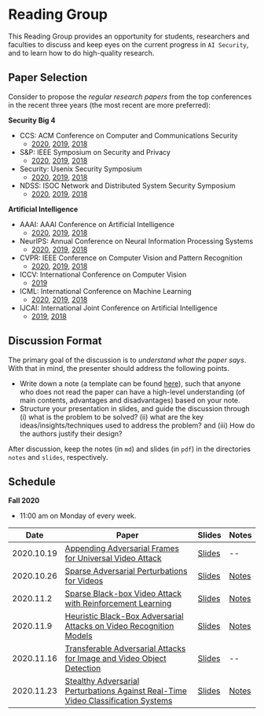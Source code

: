 # Reading Group

 This Reading Group provides an opportunity for students, researchers and faculties to discuss and keep eyes on the current progress in `AI Security`, and to learn how to do high-quality research.

 ## Paper Selection

Consider to propose the *regular research papers* from the top conferences in the recent three years (the most recent are more preferred):

**Security Big 4**  

- CCS: ACM Conference on Computer and Communications Security
    - [2020](https://www.sigsac.org/ccs/CCS2020/accepted-papers.html), [2019](https://sigsac.org/ccs/CCS2019/index.php/program/accepted-papers/), [2018](https://www.sigsac.org/ccs/CCS2018/accepted/papers/)
- S&P: IEEE Symposium on Security and Privacy
    - [2020](http://www.ieee-security.org/TC/SP2020/program-papers.html), [2019](http://www.ieee-security.org/TC/SP2019/program-papers.html), [2018](https://www.ieee-security.org/TC/SP2018/program-papers.html)
- Security: Usenix Security Symposium
    - [2020](https://www.usenix.org/conference/usenixsecurity20/summer-accepted-papers), [2019](https://www.usenix.org/conference/usenixsecurity19/fall-accepted-papers), [2018](https://www.usenix.org/conference/usenixsecurity18/poster-session)
- NDSS: ISOC Network and Distributed System Security Symposium
    - [2020]( https://www.ndss-symposium.org/ndss2020/accepted-papers/), [2019](https://www.ndss-symposium.org/ndss-program/ndss-symposium-2019-program/), [2018](https://www.ndss-symposium.org/ndss2018/programme/)

**Artificial Intelligence**  

- AAAI: AAAI Conference on Artificial Intelligence
    - [2020](https://aaai.org/Library/AAAI/aaai20contents.php), [2019](https://aaai.org/Library/AAAI/aaai19contents.php),  [2018](https://aaai.org/Library/AAAI/aaai18contents.php)
- NeurIPS: Annual Conference on Neural Information Processing Systems
    - [2020](https://neurips.cc/Conferences/2020/AcceptedPapersInitial), [2019](https://neurips.cc/Conferences/2019/Schedule?type=Poster),  [2018](https://neurips.cc/Conferences/2018/Schedule?type=Poster)
- CVPR: IEEE Conference on Computer Vision and Pattern Recognition
    - [2020](https://openaccess.thecvf.com/CVPR2020), [2019](https://openaccess.thecvf.com/CVPR2019),  [2018](https://openaccess.thecvf.com/CVPR2018)
- ICCV: International Conference on Computer Vision
    - [2019](https://openaccess.thecvf.com/ICCV2019)
- ICML: International Conference on Machine Learning
    - [2020](https://icml.cc/virtual/2020/papers.html?filter=keywords), [2019](https://icml.cc/virtual/2019/papers.html?filter=keywords),  [2018](https://icml.cc/virtual/2018/papers.html?filter=keywords)
- IJCAI: International Joint Conference on Artificial Intelligence
    - [2019](https://www.ijcai19.org/accepted-papers.html),  [2018](http://ijcai-18.org/accepted-papers/index.html)

## Discussion Format

The primary goal of the discussion is to *understand what the paper says*. With that in mind, the presenter should address the following points.
- Write down a note (a template can be found [here](./template/notes_tpl.md)), such that anyone who does not read the paper can have a high-level understanding (of main contents, advantages and disadvantages) based on your note. 
- Structure your presentation in slides, and guide the discussion through (i) what is the problem to be solved? (ii) what are the key ideas/insights/techniques used to address the problem? and (iii) How do the authors justify their design?

After discussion, keep the notes (in `md`) and slides (in `pdf`) in the directories `notes` and `slides`, respectively.


## Schedule

**Fall 2020**  

- 11:00 am on Monday of every week.

| Date      | Paper | Slides  | Notes  |
| --------- | --------------- | ---------- | ---------- |
| 2020.10.19 |  [Appending Adversarial Frames for Universal Video Attack](https://arxiv.org/abs/1912.04538) | [Slides](./Slides/Appending%20Adversarial%20Frames%20for%20Universal%20Video.pdf)|--|
| 2020.10.26 |  [Sparse Adversarial Perturbations for Videos](https://aaai.org/ojs/index.php/AAAI/article/view/4927) | [Slides](./Slides/Sparse%20Adversarial%20Perturbations%20for%20Videos.pdf)|[Notes](./notes/Sparse_Adversarial_Perturbations_for_Videos.md)|  
| 2020.11.2 |  [Sparse Black-box Video Attack with Reinforcement Learning](https://arxiv.org/abs/2001.03754) | [Slides](./Slides/Sparse_Black-box_Video_Attack_with_Reinforcement_Learning.pdf)|[Notes](./notes/Sparse_Black-box_Video_Attack_with_Reinforcement_Learning.md)|  
| 2020.11.9 |  [Heuristic Black-Box Adversarial Attacks on Video Recognition Models](https://ojs.aaai.org//index.php/AAAI/article/view/6918) | [Slides](./Slides/Heuristic_Black-Box_Adversarial_Attacks_on_Video_Recognition_Models.pdf)|[Notes](./notes/Heuristic_Black-Box_Adversarial_Attacks_on_Video_Recognition_Models.md)|  
| 2020.11.16 |  [Transferable Adversarial Attacks for Image and Video Object Detection](https://arxiv.org/abs/1811.12641) | [Slides](./Slides/Transferable_Adversarial_Attacks_for_Image_and_Video_Object_Detection.pdf)|--|  
| 2020.11.23 |  [Stealthy Adversarial Perturbations Against Real-Time Video Classification Systems](https://www.ndss-symposium.org/wp-content/uploads/2019/02/ndss2019_03A-3_Li_paper.pdf) | [Slides](https://www.ndss-symposium.org/wp-content/uploads/ndss2019_03A-3_Li_slides.pdf)|[Notes](./notes/Stealthy_Adversarial_Perturbations_Against_Real-time_Video_Classification_System.md)|    
